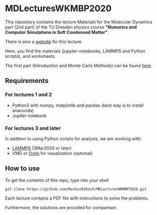 # MDLecturesWKMBP2020

This repository contains the lecture Materials for the Molecular Dynamics part (2nd part) of the TU Dresden physics course **"Numerics and Computer Simulations in Soft Condensed Matter"**.

There is also a [website](http://www.ipfdd.de/de/scmbp/soft-condensed-matter-and-biological-physics/numerik-und-computersimulationen-in-der-weichen-kondensierten-materie/) for this lecture.

Here, you find the materials (jupyter-notebooks, LAMMPS and Python scripts), and worksheets.

The first part (Introduction and Monte Carlo Methods) can be found [here](https://github.com/MartinWenge/LectureWKMBP2020).

## Requirements

### For lectures 1 and 2

 - Python3 with numpy, matplotlib and pandas (best way is to install anaconda)
 - Jupiter notebook

### For lectures 3 and later

In addition to using Python scripts for analysis, we are working with:
 - [LAMMPS](https://lammps.sandia.gov/download.html) (3Mar2020 or later)
 - VMD or [Ovito](https://www.ovito.org/) for visualization (optional)

## How to use

To get the contents of this repo, type into your shell
```
git clone https://github.com/Markus91Koch/MDLecturesWKMBP2020.git
```
Each lecture contains a PDF file with instructions to solve the problems.

Furthermore, the solutions are provided for comparison.
